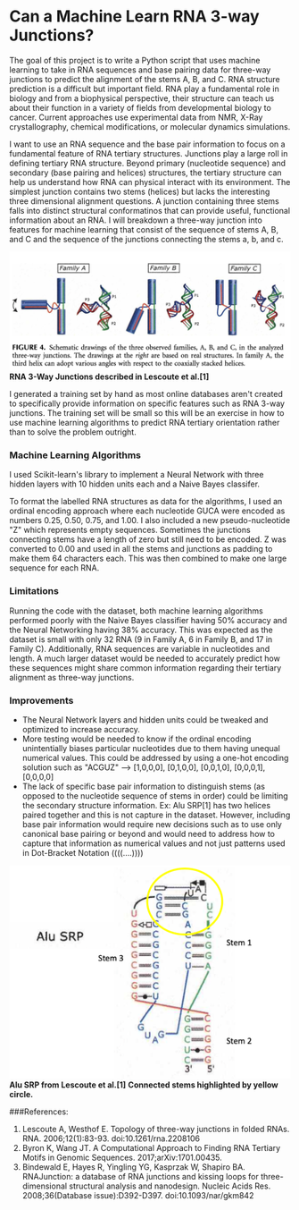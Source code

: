 # Can a Machine Learn RNA 3-way Junctions?
 
The goal of this project is to write a Python script that uses machine learning to take in RNA sequences and base pairing data for three-way junctions to predict the alignment of the stems A, B, and C. RNA structure prediction is a difficult but important field. RNA play a fundamental role in biology and from a biophysical perspective, their structure can teach us about their function in a variety of fields from developmental biology to cancer. Current approaches use experimental data from NMR, X-Ray crystallography, chemical modifications, or molecular dynamics simulations.

I want to use an RNA sequence and the base pair information to focus on a fundamental feature of RNA tertiary structures. Junctions play a large roll in defining tertiary RNA structure. Beyond primary (nucleotide sequence) and secondary (base pairing and helices) structures, the tertiary structure can help us understand how RNA can physical interact with its environment. The simplest junction contains two stems (helices) but lacks the interesting three dimensional alignment questions. A junction containing three stems falls into distinct structural conformatinos that can provide useful, functional information about an RNA. I will breakdown a three-way junction into features for machine learning that consist of the sequence of stems A, B, and C and the sequence of the junctions connecting the stems a, b, and c.

![RNA 3-Way Junctions described in Lescoute et al.](https://github.com/benfeard/learning_RNA_3way_junctions/blob/main/Figures/Figure%201.png "RNA 3-Way Junctions described in Lescoute et al.")
**RNA 3-Way Junctions described in Lescoute et al.[1]**

I generated a training set by hand as most online databases aren't created to specifically provide information on specific features such as RNA 3-way junctions. The training set will be small so this will be an exercise in how to use machine learning algorithms to predict RNA tertiary orientation rather than to solve the problem outright.

### Machine Learning Algorithms

I used Scikit-learn's library to implement a Neural Network with three hidden layers with 10 hidden units each and a Naive Bayes classifer.

To format the labelled RNA structures as data for the algorithms, I used an ordinal encoding approach where each nucleotide GUCA were encoded as numbers 0.25, 0.50, 0.75, and 1.00. I also included a new pseudo-nucleotide "Z" which represents empty sequences. Sometimes the junctions connecting stems have a length of zero but still need to be encoded. Z was converted to 0.00 and used in all the stems and junctions as padding to make them 64 characters each. This was then combined to make one large sequence for each RNA.

### Limitations

Running the code with the dataset, both machine learning algorithms performed poorly with the Naive Bayes classifier having 50% accuracy and the Neural Networking having 38% accuracy. This was expected as the dataset is small with only 32 RNA (9 in Family A, 6 in Family B, and 17 in Family C). Additionally, RNA sequences are variable in nucleotides and length. A much larger dataset would be needed to accurately predict how these sequences might share common information regarding their tertiary alignment as three-way junctions.

### Improvements

- The Neural Network layers and hidden units could be tweaked and optimized to increase accuracy.
- More testing would be needed to know if the ordinal encoding unintentially biases particular nucleotides due to them having unequal numerical values. This could be addressed by using a one-hot encoding solution such as "ACGUZ" --> [1,0,0,0], [0,1,0,0], [0,0,1,0], [0,0,0,1], [0,0,0,0]
- The lack of specific base pair information to distinguish stems (as opposed to the nucleotide sequence of stems in order) could be limiting the secondary structure information. Ex: Alu SRP[1] has two helices paired together and this is not capture in the dataset. However, including base pair information would require new decisions such as to use only canonical base pairing or beyond and would need to address how to capture that information as numerical values and not just patterns used in Dot-Bracket Notation ((((....))))

![Alu SRP from Lescoute et al.](https://github.com/benfeard/learning_RNA_3way_junctions/blob/main/Figures/Figure%202.png "Alu SRP from Lescoute et al.")
**Alu SRP from Lescoute et al.[1]**
**Connected stems highlighted by yellow circle.**

###References:
1. Lescoute A, Westhof E. Topology of three-way junctions in folded RNAs. RNA. 2006;12(1):83-93. doi:10.1261/rna.2208106
2. Byron K, Wang JT. A Computational Approach to Finding RNA Tertiary Motifs in Genomic Sequences. 2017;arXiv:1701.00435.
3. Bindewald E, Hayes R, Yingling YG, Kasprzak W, Shapiro BA. RNAJunction: a database of RNA junctions and kissing loops for three-dimensional structural analysis and nanodesign. Nucleic Acids Res. 2008;36(Database issue):D392-D397. doi:10.1093/nar/gkm842